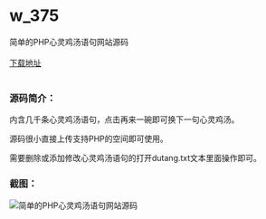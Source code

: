 # w_375
简单的PHP心灵鸡汤语句网站源码
<br/></br>
[下载地址](https://www.uuid2.com/375.html "下载地址")
<br/></br>
<h3>源码简介：</h3>
<p>内含几千条心灵鸡汤语句，点击再来一碗即可换下一句心灵鸡汤。

源码很小直接上传支持PHP的空间即可使用。<p>
<p>需要删除或添加修改心灵鸡汤语句的打开dutang.txt文本里面操作即可。<p>
<h3>截图：</h3>
<img src="https://www.uuid2.com/wp-content/uploads/img/202105/01df415955.jpg" alt="简单的PHP心灵鸡汤语句网站源码">
